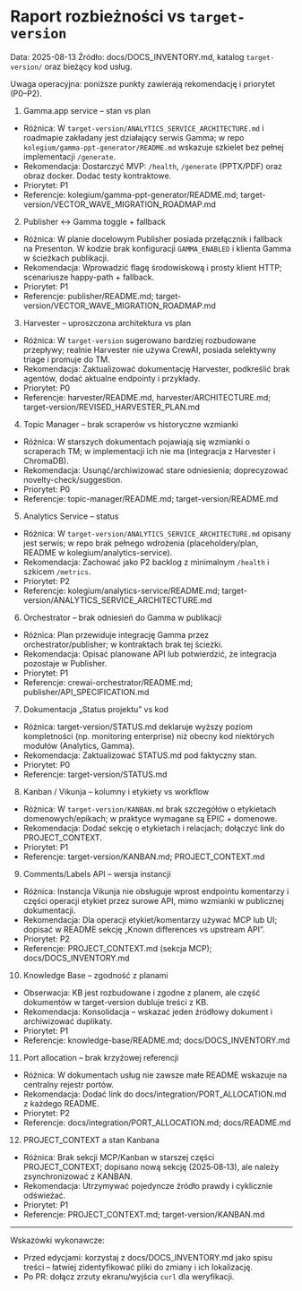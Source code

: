 # Raport rozbieżności vs `target-version`

Data: 2025-08-13
Źródło: docs/DOCS_INVENTORY.md, katalog `target-version/` oraz bieżący kod usług.

Uwaga operacyjna: poniższe punkty zawierają rekomendację i priorytet (P0–P2).

1) Gamma.app service – stan vs plan
- Różnica: W `target-version/ANALYTICS_SERVICE_ARCHITECTURE.md` i roadmapie zakładany jest działający serwis Gamma; w repo `kolegium/gamma-ppt-generator/README.md` wskazuje szkielet bez pełnej implementacji `/generate`.
- Rekomendacja: Dostarczyć MVP: `/health`, `/generate` (PPTX/PDF) oraz obraz docker. Dodać testy kontraktowe.
- Priorytet: P1
- Referencje: kolegium/gamma-ppt-generator/README.md; target-version/VECTOR_WAVE_MIGRATION_ROADMAP.md

2) Publisher ↔ Gamma toggle + fallback
- Różnica: W planie docelowym Publisher posiada przełącznik i fallback na Presenton. W kodzie brak konfiguracji `GAMMA_ENABLED` i klienta Gamma w ścieżkach publikacji.
- Rekomendacja: Wprowadzić flagę środowiskową i prosty klient HTTP; scenariusze happy-path + fallback.
- Priorytet: P1
- Referencje: publisher/README.md; target-version/VECTOR_WAVE_MIGRATION_ROADMAP.md

3) Harvester – uproszczona architektura vs plan
- Różnica: W `target-version` sugerowano bardziej rozbudowane przepływy; realnie Harvester nie używa CrewAI, posiada selektywny triage i promuje do TM.
- Rekomendacja: Zaktualizować dokumentację Harvester, podkreślić brak agentów, dodać aktualne endpointy i przykłady.
- Priorytet: P0
- Referencje: harvester/README.md, harvester/ARCHITECTURE.md; target-version/REVISED_HARVESTER_PLAN.md

4) Topic Manager – brak scraperów vs historyczne wzmianki
- Różnica: W starszych dokumentach pojawiają się wzmianki o scraperach TM; w implementacji ich nie ma (integracja z Harvester i ChromaDB).
- Rekomendacja: Usunąć/archiwizować stare odniesienia; doprecyzować novelty-check/suggestion.
- Priorytet: P0
- Referencje: topic-manager/README.md; target-version/README.md

5) Analytics Service – status
- Różnica: W `target-version/ANALYTICS_SERVICE_ARCHITECTURE.md` opisany jest serwis; w repo brak pełnego wdrożenia (placeholdery/plan, README w kolegium/analytics-service).
- Rekomendacja: Zachować jako P2 backlog z minimalnym `/health` i szkicem `/metrics`.
- Priorytet: P2
- Referencje: kolegium/analytics-service/README.md; target-version/ANALYTICS_SERVICE_ARCHITECTURE.md

6) Orchestrator – brak odniesień do Gamma w publikacji
- Różnica: Plan przewiduje integrację Gamma przez orchestrator/publisher; w kontraktach brak tej ścieżki.
- Rekomendacja: Opisać planowane API lub potwierdzić, że integracja pozostaje w Publisher.
- Priorytet: P1
- Referencje: crewai-orchestrator/README.md; publisher/API_SPECIFICATION.md

7) Dokumentacja „Status projektu” vs kod
- Różnica: target-version/STATUS.md deklaruje wyższy poziom kompletności (np. monitoring enterprise) niż obecny kod niektórych modułów (Analytics, Gamma).
- Rekomendacja: Zaktualizować STATUS.md pod faktyczny stan.
- Priorytet: P0
- Referencje: target-version/STATUS.md

8) Kanban / Vikunja – kolumny i etykiety vs workflow
- Różnica: W `target-version/KANBAN.md` brak szczegółów o etykietach domenowych/epikach; w praktyce wymagane są EPIC + domenowe.
- Rekomendacja: Dodać sekcję o etykietach i relacjach; dołączyć link do PROJECT_CONTEXT.
- Priorytet: P1
- Referencje: target-version/KANBAN.md; PROJECT_CONTEXT.md

9) Comments/Labels API – wersja instancji
- Różnica: Instancja Vikunja nie obsługuje wprost endpointu komentarzy i części operacji etykiet przez surowe API, mimo wzmianki w publicznej dokumentacji.
- Rekomendacja: Dla operacji etykiet/komentarzy używać MCP lub UI; dopisać w README sekcję „Known differences vs upstream API”.
- Priorytet: P2
- Referencje: PROJECT_CONTEXT.md (sekcja MCP); docs/DOCS_INVENTORY.md

10) Knowledge Base – zgodność z planami
- Obserwacja: KB jest rozbudowane i zgodne z planem, ale część dokumentów w target-version dubluje treści z KB.
- Rekomendacja: Konsolidacja – wskazać jeden źródłowy dokument i archiwizować duplikaty.
- Priorytet: P1
- Referencje: knowledge-base/README.md; docs/DOCS_INVENTORY.md

11) Port allocation – brak krzyżowej referencji
- Różnica: W dokumentach usług nie zawsze małe README wskazuje na centralny rejestr portów.
- Rekomendacja: Dodać link do docs/integration/PORT_ALLOCATION.md z każdego README.
- Priorytet: P2
- Referencje: docs/integration/PORT_ALLOCATION.md; docs/README.md

12) PROJECT_CONTEXT a stan Kanbana
- Różnica: Brak sekcji MCP/Kanban w starszej części PROJECT_CONTEXT; dopisano nową sekcję (2025‑08‑13), ale należy zsynchronizować z KANBAN.
- Rekomendacja: Utrzymywać pojedyncze źródło prawdy i cyklicznie odświeżać.
- Priorytet: P1
- Referencje: PROJECT_CONTEXT.md; target-version/KANBAN.md

---

Wskazówki wykonawcze:
- Przed edycjami: korzystaj z docs/DOCS_INVENTORY.md jako spisu treści – łatwiej zidentyfikować pliki do zmiany i ich lokalizację.
- Po PR: dołącz zrzuty ekranu/wyjścia `curl` dla weryfikacji.
